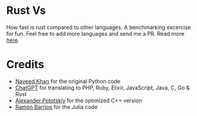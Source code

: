 # Rust Vs
How fast is rust compared to other languages. A benchmarking excercise for fun. Feel free to add more languages and send me a PR. Read more [here](https://effective-programmer.com/so-how-fast-is-rust-anyway-89e4b94ff882).

# Credits
* [Naveed Khan](https://github.com/naveed125) for the original Python code
* [ChatGPT](https://chatgpt.com/) for translating to PHP, Ruby, Elixir, JavaScript, Java, C, Go & Rust 
* [Alexander Pototskiy](https://github.com/apotocki) for the optimized C++ version
* [Ramón Barrios](https://github.com/ColombianJoker) for the Julia code
